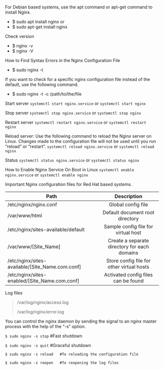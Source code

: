For Debian based systems, use the apt command or apt-get command to install Nginx.

* $ sudo apt install nginx
or
* $ sudo apt-get install nginx

Check version
* $ nginx -v
* $ nginx -V

How to Find Syntax Errors in the Nginx Configuration File
* $ sudo nginx -t

If you want to check for a specific nginx configuration file instead of the default, use the following command.
* $ sudo nginx -t -c /path/to/the/file

Start server
`systemctl start nginx.service`
or
`systemctl start nginx`

Stop server
`systemctl stop nginx.service`
or
`systemctl stop nginx`

Restart server
`systemctl restart nginx.service`
or
`systemctl restart nginx`

Reload server: Use the following command to reload the Nginx server on Linux. Changes made to the configuration file will not be used until you run “reload” or “restart”.
`systemctl reload nginx.service`
or
`systemctl reload nginx`

Status
`systemctl status nginx.service`
or
`systemctl status nginx`

How to Enable Nginx Service On Boot in Linux
`systemctl enable nginx.service`
or
`systemctl enable nginx`

Important Nginx configuration files for Red Hat based systems.

| Path                                            |      Description                             |
|-------------------------------------------------|:--------------------------------------------:|
| /etc/nginx/nginx.conf                           | Global config file                           |
| /var/www/html                                   | Default document root directory              |
| /etc/nginx/sites-available/default              | Sample config file for virtual host          |
| /var/www/[Site_Name]                            | Create a separate directory for each domains |
| /etc/nginx/sites-available/[Site_Name.com.conf] | Store config file for other virtual hosts    |
| /etc/nginx/sites-enabled/[Site_Name.com.conf]   | Activated config files can be found          |
    
    
Log files
> /var/log/nginx/access.log
> 
> /var/log/nginx/error.log

You can control the nginx daemon by sending the signal to an nginx master process with the help of the “-s” option.

`$ sudo nginx -s stop`     #Fast shutdown

`$ sudo nginx -s quit`     #Graceful shutdown

`$ sudo nginx -s reload   #To reloading the configuration file`

`$ sudo nginx -s reopen   #To reopening the log files`
